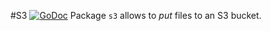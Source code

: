 #S3 [![GoDoc](https://img.shields.io/badge/godoc-reference-blue.svg?style=flat-square)](https://godoc.org/github.com/go-gonzo/s3)
Package `s3` allows to _put_ files to an S3 bucket.

